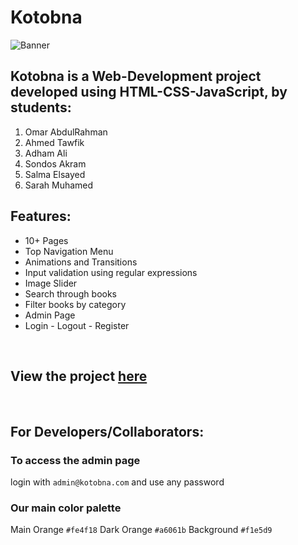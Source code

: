 # Kotobna
![Banner](https://user-images.githubusercontent.com/58887202/92979709-cb83be00-f493-11ea-995d-abf0c9965c19.jpg)

## Kotobna is a Web-Development project developed using HTML-CSS-JavaScript, by students:
1. Omar AbdulRahman
2. Ahmed Tawfik
3. Adham Ali
4. Sondos Akram
5. Salma Elsayed
6. Sarah Muhamed

## Features:
* 10+ Pages
* Top Navigation Menu
* Animations and Transitions
* Input validation using regular expressions
* Image Slider
* Search through books
* Filter books by category
* Admin Page
* Login - Logout - Register

<br>

## View the project [here](https://omarr45.github.io/Kotobna/home.html)

<br>

## For Developers/Collaborators:
### To access the admin page
login with `admin@kotobna.com` and use any password
### Our main color palette
Main Orange `#fe4f18`
Dark Orange `#a6061b`
Background `#f1e5d9`

